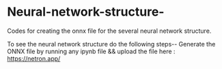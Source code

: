 # Neural-network-structure-
Codes for creating the onnx file for the several neural network structure.

To see the neural network structure do the following steps--
Generate the ONNX file by running any ipynb file && upload the file here : https://netron.app/
